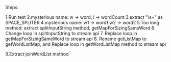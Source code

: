 Steps:

1.Run test
2.mysterious name:
w -> word,
i -> wordCount
3.extract "\\s+" as SPACE_SPLITER
4.mysterious name:
    w1 -> word1
    w2 -> word2
5.Too long method:
extract splitInputString method, getMapForSizingSameWord
6. Change loop in splitInputString to stream api
7. Replace loop in getMapForSizingSameWord to stream api
8. Rename getListMap to getWordListMap, and 
   Replace loop in getWordListMap method to stream api
   
9.Extract joinWordList method